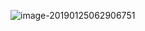 ![image-20190125062906751](https://youpaiyun.zongqilive.cn/image/006tNc79ly1fzifihwzdyj31480n6anq.jpg)